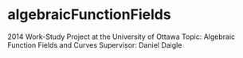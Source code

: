 algebraicFunctionFields
=======================

2014 Work-Study Project at the University of Ottawa 
Topic: Algebraic Function Fields and Curves
Supervisor: Daniel Daigle 
